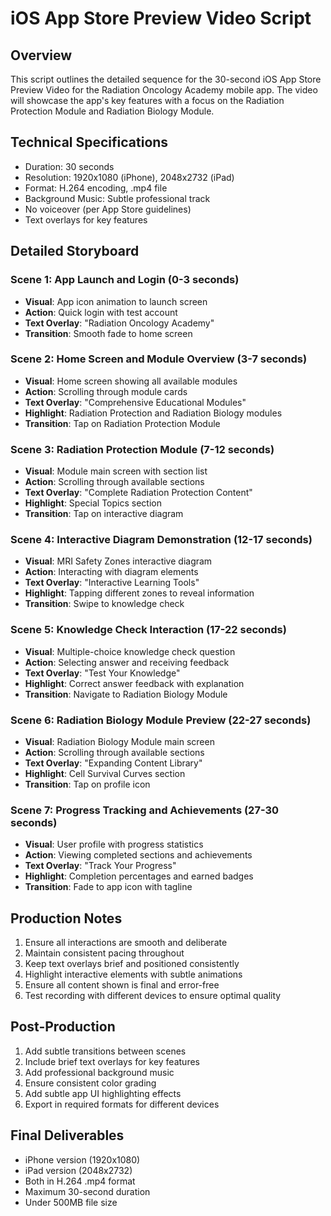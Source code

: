 # iOS App Store Preview Video Script

## Overview
This script outlines the detailed sequence for the 30-second iOS App Store Preview Video for the Radiation Oncology Academy mobile app. The video will showcase the app's key features with a focus on the Radiation Protection Module and Radiation Biology Module.

## Technical Specifications
- Duration: 30 seconds
- Resolution: 1920x1080 (iPhone), 2048x2732 (iPad)
- Format: H.264 encoding, .mp4 file
- Background Music: Subtle professional track
- No voiceover (per App Store guidelines)
- Text overlays for key features

## Detailed Storyboard

### Scene 1: App Launch and Login (0-3 seconds)
- **Visual**: App icon animation to launch screen
- **Action**: Quick login with test account
- **Text Overlay**: "Radiation Oncology Academy"
- **Transition**: Smooth fade to home screen

### Scene 2: Home Screen and Module Overview (3-7 seconds)
- **Visual**: Home screen showing all available modules
- **Action**: Scrolling through module cards
- **Text Overlay**: "Comprehensive Educational Modules"
- **Highlight**: Radiation Protection and Radiation Biology modules
- **Transition**: Tap on Radiation Protection Module

### Scene 3: Radiation Protection Module (7-12 seconds)
- **Visual**: Module main screen with section list
- **Action**: Scrolling through available sections
- **Text Overlay**: "Complete Radiation Protection Content"
- **Highlight**: Special Topics section
- **Transition**: Tap on interactive diagram

### Scene 4: Interactive Diagram Demonstration (12-17 seconds)
- **Visual**: MRI Safety Zones interactive diagram
- **Action**: Interacting with diagram elements
- **Text Overlay**: "Interactive Learning Tools"
- **Highlight**: Tapping different zones to reveal information
- **Transition**: Swipe to knowledge check

### Scene 5: Knowledge Check Interaction (17-22 seconds)
- **Visual**: Multiple-choice knowledge check question
- **Action**: Selecting answer and receiving feedback
- **Text Overlay**: "Test Your Knowledge"
- **Highlight**: Correct answer feedback with explanation
- **Transition**: Navigate to Radiation Biology Module

### Scene 6: Radiation Biology Module Preview (22-27 seconds)
- **Visual**: Radiation Biology Module main screen
- **Action**: Scrolling through available sections
- **Text Overlay**: "Expanding Content Library"
- **Highlight**: Cell Survival Curves section
- **Transition**: Tap on profile icon

### Scene 7: Progress Tracking and Achievements (27-30 seconds)
- **Visual**: User profile with progress statistics
- **Action**: Viewing completed sections and achievements
- **Text Overlay**: "Track Your Progress"
- **Highlight**: Completion percentages and earned badges
- **Transition**: Fade to app icon with tagline

## Production Notes
1. Ensure all interactions are smooth and deliberate
2. Maintain consistent pacing throughout
3. Keep text overlays brief and positioned consistently
4. Highlight interactive elements with subtle animations
5. Ensure all content shown is final and error-free
6. Test recording with different devices to ensure optimal quality

## Post-Production
1. Add subtle transitions between scenes
2. Include brief text overlays for key features
3. Add professional background music
4. Ensure consistent color grading
5. Add subtle app UI highlighting effects
6. Export in required formats for different devices

## Final Deliverables
- iPhone version (1920x1080)
- iPad version (2048x2732)
- Both in H.264 .mp4 format
- Maximum 30-second duration
- Under 500MB file size
